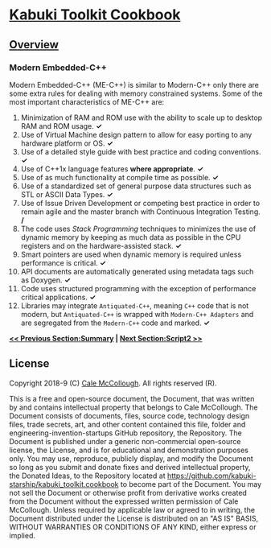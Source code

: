 # [Kabuki Toolkit Cookbook](../readme.md)

## [Overview](./readme.md)

### Modern Embedded-C++

Modern Embedded-C++ (ME-C++) is similar to Modern-C++ only there are some extra rules for dealing with memory constrained systems. Some of the most important characteristics of ME-C++ are:

1. Minimization of RAM and ROM use with the ability to scale up to desktop RAM and ROM usage. **✓**
1. Use of Virtual Machine design pattern to allow for easy porting to any hardware platform or OS. **✓**
1. Use of a detailed style guide with best practice and coding conventions. **✓**
1. Use of C++1x language features **where appropriate**. **✓**
1. Use of as much functionality at compile time as possible. **✓**
1. Use of a standardized set of general purpose data structures such as STL or ASCII Data Types. **✓**
1. Use of Issue Driven Development or competing best practice in order to remain agile and the master branch with Continuous Integration Testing. **/**
1. The code uses *Stack Programming* techniques to minimizes the use of dynamic memory by keeping as much data as possible in the CPU registers and on the hardware-assisted stack. **✓**
1. Smart pointers are used when dynamic memory is required unless performance is critical. **✓**
1. API documents are automatically generated using metadata tags such as Doxygen. **✓**
1. Code uses structured programming with the exception of performance critical applications. **✓**
1. Libraries may integrate `Antiquated-C++`, meaning `C++` code that is not modern, but `Antiquated-C++` is wrapped with `Modern-C++ Adapters` and are segregated from the `Modern-C++` code and marked. **✓**

**[<< Previous Section:Summary](./summary.md) | [Next Section:Script2 >>](../script2/readme.md)**

## License

Copyright 2018-9 (C) [Cale McCollough](https://calemccollough.github.io). All rights reserved (R).

This is a free and open-source document, the Document, that was written by and contains intellectual property that belongs to Cale McCollough. The Document consists of documents, files, source code, technology design files, trade secrets, art, and other content contained this file, folder and engineering-invention-startups GitHub repository, the Repository. The Document is published under a generic non-commercial open-source license, the License, and is for educational and demonstration purposes only. You may use, reproduce, publicly display, and modify the Document so long as you submit and donate fixes and derived intellectual property, the Donated Ideas, to the Repository located at <https://github.com/kabuki-starship/kabuki_toolkit.cookbook> to become part of the Document. You may not sell the Document or otherwise profit from derivative works created from the Document without the expressed written permission of Cale McCollough. Unless required by applicable law or agreed to in writing, the Document distributed under the License is distributed on an "AS IS" BASIS, WITHOUT WARRANTIES OR CONDITIONS OF ANY KIND, either express or implied.
